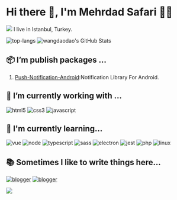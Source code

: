 # Hi there 👋, I'm Mehrdad Safari 👨‍💻

![](https://github.githubassets.com/images/modules/site/sponsors/pixel-mona-heart.gif) I live in Istanbul, Turkey.

![top-langs](https://github-readme-stats.anuraghazra1.vercel.app/api/top-langs/?username=wangdaodao&hide=PHP,Makefile) ![wangdaodao's GitHub Stats](https://github-readme-stats.vercel.app/api?username=wangdaodao&show_icons=true&line_height=33)

## 📦 I’m publish packages ... 

1. [Push-Notification-Android](https://android-arsenal.com/details/1/7749):Notification Library For Android.

## 🔭 I’m currently working with ...

![html5](https://img.shields.io/badge/html5%20-%23e34f26.svg?&style=for-the-badge&logo=html5&logoColor=white)
![css3](https://img.shields.io/badge/css3%20-%231572B6.svg?&style=for-the-badge&logo=css3&logoColor=white)
![javascript](https://img.shields.io/badge/javascript%20-%23F7DF1E.svg?&style=for-the-badge&logo=javascript&logoColor=white)

## 🌱 I'm currently learning...

![vue](https://img.shields.io/badge/vue%20-%234fc08d.svg?&style=for-the-badge&logo=vue.js&logoColor=white)
![node](https://img.shields.io/badge/node.js%20-%23339933.svg?&style=for-the-badge&logo=node.js&logoColor=white)
![typescript](https://img.shields.io/badge/typescript%20-%23007acc.svg?&style=for-the-badge&logo=typescript&logoColor=white)
![sass](https://img.shields.io/badge/sass%20-%23cc6699.svg?&style=for-the-badge&logo=sass&logoColor=white)
![electron](https://img.shields.io/badge/electron%20-%2347848f.svg?&style=for-the-badge&logo=electron&logoColor=white)
![jest](https://img.shields.io/badge/jest%20-%23c21325.svg?&style=for-the-badge&logo=jest&logoColor=white)
![php](https://img.shields.io/badge/php%20-%23777bb4.svg?&style=for-the-badge&logo=php&logoColor=white)
![linux](https://img.shields.io/badge/linux%20-%23fcc624.svg?&style=for-the-badge&logo=linux&logoColor=white)

## 📚 Sometimes I like to write things here...

[![blogger](https://img.shields.io/badge/blogger%20-%23ff5722.svg?&style=for-the-badge&logo=blogger&logoColor=white)](https://wangdaodao.com)
[![blogger](https://img.shields.io/badge/flickr%20-%230063dc.svg?&style=for-the-badge&logo=flickr&logoColor=white)](https://www.flickr.com/photos/wangdaodao/)

![](https://user-images.githubusercontent.com/5713670/87202985-820dcb80-c2b6-11ea-9f56-7ec461c497c3.gif) 
